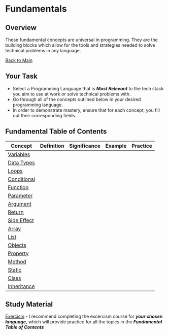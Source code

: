 # Fundamentals

## Overview
These fundamental concepts are universal in programming. They are the building blocks which allow for the tools and strategies needed to solve technical problems in any language. 

[Back to Main](../README.md)

## Your Task
- Select a Programming Language that is ***Most Relevant*** to the tech stack you aim to use at work or solve technical problems with. 
- Go through all of the concepts outlined below in your desired programming language. 
- In order to demonstrate mastery, ensure that for each concept, you fill out their corresponding fields. 

## Fundamental Table of Contents

| Concept | Definition | Significance | Example | Practice |
| ----------------- | -------- | -------- | -------- | -------- |
| [Variables](#value1) |  |  |  |  |
| [Data Types](#value2) |  |  |  |  |
| [Loops](#value3) |  |  |  |  |
| [Conditional](#value4) |  |  |  |  |
| [Function](#value5) |  |  |  |  |
| [Parameter](#value6) |  |  |  |  |
| [Argument](#value7) |  |  |  |  |
| [Return](#value8) |  |  |  |  |
| [Side Effect](#value9) |  |  |  |  |
| [Array](#value10) |  |  |  |  |
| [List](#value11) |  |  |  |  |
| [Objects](#value12) |  |  |  |  |
| [Property](#value13) |  |  |  |  |
| [Method](#value14) |  |  |  |  |
| [Static](#value15) |  |  |  |  |
| [Class](#value16) |  |  |  |  |
| [Inheritance](#value17) |  |  |  |  |

## Study Material 

[Exercism](http://exercism.org/) - I recommend completing the excercism course for ***your chosen language***, which will provide practice for all the topics in the ***Fundamental Table of Contents***